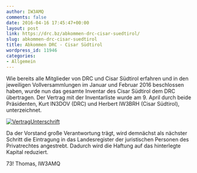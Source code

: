```yaml
---
author: IW3AMQ
comments: false
date: 2016-04-16 17:45:47+00:00
layout: post
link: https://drc.bz/abkommen-drc-cisar-suedtirol/
slug: abkommen-drc-cisar-suedtirol
title: Abkommen DRC - Cisar Südtirol
wordpress_id: 11946
categories:
- Allgemein
---
```


Wie bereits alle Mitglieder von DRC und Cisar Südtirol erfahren und in den jeweiligen Vollversammlungen im Januar und Februar 2016 beschlossen haben, wurde nun das gesamte Inventar des Cisar Südtirol dem DRC übertragen. Der Vertrag mit der Inventarliste wurde am 9. April durch beide Präsidenten, Kurt IN3DOV (DRC) und Herbert IW3BRH (Cisar Südtirol), unterzeichnet.




[![VertragUnterschrift](https://drc.bz/wp-content/uploads/2016/04/VertragUnterschrift-300x225.jpg)](https://drc.bz/wp-content/uploads/2016/04/VertragUnterschrift.jpg)




Da der Vorstand große Verantwortung trägt, wird demnächst als nächster Schritt die Eintragung in das Landesregister der juristischen Personen des Privatrechtes angestrebt. Dadurch wird die Haftung auf das hinterlegte Kapital reduziert.




73! Thomas, IW3AMQ
